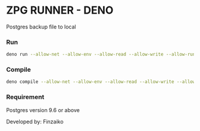 # ZPG RUNNER - DENO


Postgres backup file to local

### Run
```bash
deno run --allow-net --allow-env --allow-read --allow-write --allow-run main.ts
```

### Compile
```bash
deno compile --allow-net --allow-env --allow-read --allow-write --allow-run main.ts
```

### Requirement

Postgres version 9.6 or above

Developed by: Finzaiko
